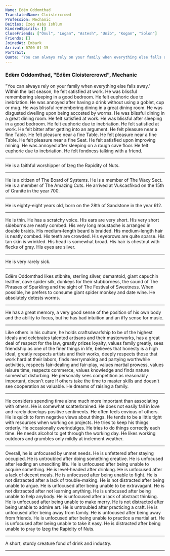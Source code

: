 ```yaml
---
Name: Edëm Oddomthad
TranslatedName: Cloistercrowd
Profession: Mechanic
Deities: Izeg Asàs Ishlum
KindredSpirits: []
CloseFriends: ["Ònul", "Logan", "Astesh", "Unib", "Kogan", "Solon"]
Friends: []
JoinedAt: Embark
Arrival: 0700-01-15
Portrait:
Quote: "You can always rely on your family when everything else falls away."
---
```


### Edëm Oddomthad, "Edëm Cloistercrowd", Mechanic

"You can always rely on your family when everything else falls away." Within the last season, he felt satisfied at work.  He was blissful remembering  sleeping in a good  bedroom.  He felt euphoric due to inebriation.  He was annoyed after having a drink without using a goblet, cup or mug.  He was blissful remembering  dining in a great dining room.  He  was disgusted dwelling upon  being accosted by worms.  He was blissful dining in a great dining room.  He felt satisfied at work.  He was blissful after sleeping in a  good bedroom.  He felt euphoric due to inebriation.  He felt satisfied at work.  He felt bitter after getting into an argument.  He felt pleasure near a fine Table.  He felt  pleasure near a fine Table.  He felt pleasure near a fine Table.  He felt pleasure near a fine Seat.  He felt satisfied upon improving mining.  He was annoyed  after sleeping on a rough cave floor.  He felt euphoric due to inebriation.  He felt fondness talking with a friend.  
***

He is a faithful worshipper of Izeg the Rapidity of Nuts.  
***

He  is a citizen of The Board of Systems.  He is a member of The Waxy Sect.  He is a member of The Amazing Cuts.  He arrived at Vukcasfikod on the 15th of Granite in the year 700.  
***

He is eighty-eight years old, born on the 28th of Sandstone  in the year 612.  
***

He is thin.  He has a scratchy voice.  His ears are very short.  His very short sideburns are neatly combed.  His very long moustache is arranged in double braids.  His medium-length beard is braided.  His medium-length  hair is neatly combed.  His teeth are crowded.  His eyebrows are quite sparse.  His tan skin is wrinkled.  His head is somewhat broad.  His hair is chestnut with flecks of gray.  His eyes are silver.  
***

He is very rarely sick.   
***

Edëm Oddomthad likes stibnite, sterling silver, demantoid, giant capuchin leather, cave spider silk, donkeys for their stubborness, the sound of The Phrases of Sparkling and the sight of The Festival of Sweetness.  When possible, he  prefers to consume giant spider monkey and date wine.  He absolutely detests worms.  
***

He has a great memory, a very good sense of the position of his own body and the ability to focus, but he has bad intuition and an iffy sense  for music.  
***

Like others in his culture, he holds craftsdwarfship to be of the highest ideals and celebrates talented artisans and their masterworks, has a great deal of respect for the law, greatly prizes loyalty, values family greatly,  sees friendship as one of the finer things in life, believes that honesty is a high ideal, greatly respects artists and their works, deeply respects those that work hard at their labors, finds merrymaking and partying worthwhile activities, respects  fair-dealing and fair-play, values martial prowess, values leisure time, respects commerce, values knowledge and finds nature somewhat disturbing.  He personally sees competition as reasonably important, doesn't care if others take the time  to master skills and doesn't see cooperation as valuable.  He dreams of raising a family.  
***

He considers spending time alone much more important than associating with others.  He is somewhat scatterbrained.  He does not easily  fall in love and rarely develops positive sentiments.  He often feels envious of others.  He is quick to form negative views about things.  He tends to be a little tight with resources when working on projects.  He tries to keep his things orderly.   He occasionally overindulges.  He tries to do things correctly each time.  He needs alcohol to get through the working day.  He likes working outdoors and grumbles only mildly at inclement weather.  
***

Overall, he is unfocused by unmet  needs.  He is unfettered after staying occupied.  He is untroubled after doing something creative.  He is unfocused after leading an unexciting life.  He is unfocused after being unable to acquire something.   He is level-headed after drinking.  He is unfocused after a lack of decent meals.  He is unfocused after being unable to fight.  He is not distracted after a lack of trouble-making.  He is not distracted  after being unable to argue.  He is unfocused after being unable to be extravagant.  He is not distracted after not learning anything.  He is unfocused after being unable to help anybody.  He is unfocused after a  lack of abstract thinking.  He is unfocused after being unable to make merry.  He is not distracted after being unable to admire art.  He is untroubled after practicing a craft.  He is unfocused after being away  from family.  He is unfocused after being away from friends.  He is unfocused after being unable to practice a martial art.  He is unfocused after being unable to take it easy.  He is distracted after being unable  to pray to Izeg the Rapidity of Nuts.  
***

A short, sturdy creature fond of drink and industry. 
***